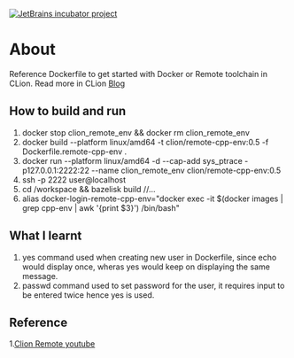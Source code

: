[![JetBrains incubator project](https://jb.gg/badges/incubator-plastic.svg)](https://confluence.jetbrains.com/display/ALL/JetBrains+on+GitHub)


# About
Reference Dockerfile to get started with Docker or Remote toolchain in CLion.
Read more in CLion [Blog](https://blog.jetbrains.com/clion/2020/01/using-docker-with-clion/#major-updates)

## How to build and run
1. docker stop clion_remote_env && docker rm clion_remote_env
2. docker build --platform linux/amd64  -t clion/remote-cpp-env:0.5 -f Dockerfile.remote-cpp-env .
3. docker run --platform linux/amd64 -d --cap-add sys_ptrace -p127.0.0.1:2222:22 --name clion_remote_env clion/remote-cpp-env:0.5
4. ssh -p 2222 user@localhost
5. cd /workspace  && bazelisk build //...
6. alias docker-login-remote-cpp-env="docker exec -it \$(docker images | grep cpp-env | awk '{print $3}') /bin/bash"

## What I learnt
1. yes command used when creating new user in Dockerfile, since echo would display once, wheras yes would keep on displaying the same message.
2. passwd command used to set password for the user, it requires input to be entered twice hence yes is used.

## Reference
1.[Clion Remote youtube](https://www.youtube.com/watch?v=p7Bi-mOyelM&t=14s)

